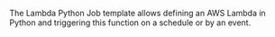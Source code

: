 The Lambda Python Job template allows defining an AWS Lambda in Python and triggering this function on a schedule or by an event.
